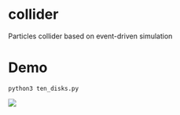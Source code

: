 # collider
Particles collider based on event-driven simulation

# Demo

```python3 ten_disks.py```

![](collider.gif)

